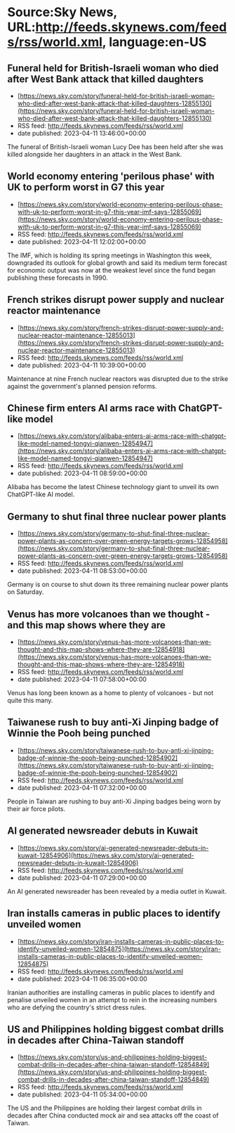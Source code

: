 # Source:Sky News, URL:http://feeds.skynews.com/feeds/rss/world.xml, language:en-US

## Funeral held for British-Israeli woman who died after West Bank attack that killed daughters
 - [https://news.sky.com/story/funeral-held-for-british-israeli-woman-who-died-after-west-bank-attack-that-killed-daughters-12855130](https://news.sky.com/story/funeral-held-for-british-israeli-woman-who-died-after-west-bank-attack-that-killed-daughters-12855130)
 - RSS feed: http://feeds.skynews.com/feeds/rss/world.xml
 - date published: 2023-04-11 13:46:00+00:00

The funeral of British-Israeli woman Lucy Dee has been held after she was killed alongside her daughters in an attack in the West Bank.

## World economy entering 'perilous phase' with UK to perform worst in G7 this year
 - [https://news.sky.com/story/world-economy-entering-perilous-phase-with-uk-to-perform-worst-in-g7-this-year-imf-says-12855069](https://news.sky.com/story/world-economy-entering-perilous-phase-with-uk-to-perform-worst-in-g7-this-year-imf-says-12855069)
 - RSS feed: http://feeds.skynews.com/feeds/rss/world.xml
 - date published: 2023-04-11 12:02:00+00:00

The IMF, which is holding its spring meetings in Washington this week, downgraded its outlook for global growth and said its medium term forecast for economic output was now at the weakest level since the fund began publishing these forecasts in 1990.

## French strikes disrupt power supply and nuclear reactor maintenance
 - [https://news.sky.com/story/french-strikes-disrupt-power-supply-and-nuclear-reactor-maintenance-12855013](https://news.sky.com/story/french-strikes-disrupt-power-supply-and-nuclear-reactor-maintenance-12855013)
 - RSS feed: http://feeds.skynews.com/feeds/rss/world.xml
 - date published: 2023-04-11 10:39:00+00:00

Maintenance at nine French nuclear reactors was disrupted due to the strike against the government's planned pension reforms.

## Chinese firm enters AI arms race with ChatGPT-like model
 - [https://news.sky.com/story/alibaba-enters-ai-arms-race-with-chatgpt-like-model-named-tongyi-qianwen-12854947](https://news.sky.com/story/alibaba-enters-ai-arms-race-with-chatgpt-like-model-named-tongyi-qianwen-12854947)
 - RSS feed: http://feeds.skynews.com/feeds/rss/world.xml
 - date published: 2023-04-11 08:59:00+00:00

Alibaba has become the latest Chinese technology giant to unveil its own ChatGPT-like AI model.

## Germany to shut final three nuclear power plants
 - [https://news.sky.com/story/germany-to-shut-final-three-nuclear-power-plants-as-concern-over-green-energy-targets-grows-12854958](https://news.sky.com/story/germany-to-shut-final-three-nuclear-power-plants-as-concern-over-green-energy-targets-grows-12854958)
 - RSS feed: http://feeds.skynews.com/feeds/rss/world.xml
 - date published: 2023-04-11 08:53:00+00:00

Germany is on course to shut down its three remaining nuclear power plants on Saturday.

## Venus has more volcanoes than we thought - and this map shows where they are
 - [https://news.sky.com/story/venus-has-more-volcanoes-than-we-thought-and-this-map-shows-where-they-are-12854918](https://news.sky.com/story/venus-has-more-volcanoes-than-we-thought-and-this-map-shows-where-they-are-12854918)
 - RSS feed: http://feeds.skynews.com/feeds/rss/world.xml
 - date published: 2023-04-11 07:58:00+00:00

Venus has long been known as a home to plenty of volcanoes - but not quite this many.

## Taiwanese rush to buy anti-Xi Jinping badge of Winnie the Pooh being punched
 - [https://news.sky.com/story/taiwanese-rush-to-buy-anti-xi-jinping-badge-of-winnie-the-pooh-being-punched-12854902](https://news.sky.com/story/taiwanese-rush-to-buy-anti-xi-jinping-badge-of-winnie-the-pooh-being-punched-12854902)
 - RSS feed: http://feeds.skynews.com/feeds/rss/world.xml
 - date published: 2023-04-11 07:32:00+00:00

People in Taiwan are rushing to buy anti-Xi Jinping badges being worn by their air force pilots.

## AI generated newsreader debuts in Kuwait
 - [https://news.sky.com/story/ai-generated-newsreader-debuts-in-kuwait-12854906](https://news.sky.com/story/ai-generated-newsreader-debuts-in-kuwait-12854906)
 - RSS feed: http://feeds.skynews.com/feeds/rss/world.xml
 - date published: 2023-04-11 07:29:00+00:00

An AI generated newsreader has been revealed by a media outlet in Kuwait.

## Iran installs cameras in public places to identify unveiled women
 - [https://news.sky.com/story/iran-installs-cameras-in-public-places-to-identify-unveiled-women-12854875](https://news.sky.com/story/iran-installs-cameras-in-public-places-to-identify-unveiled-women-12854875)
 - RSS feed: http://feeds.skynews.com/feeds/rss/world.xml
 - date published: 2023-04-11 06:35:00+00:00

Iranian authorities are installing cameras in public places to identify and penalise unveiled women in an attempt to rein in the increasing numbers who are defying the country's strict dress rules.

## US and Philippines holding biggest combat drills in decades after China-Taiwan standoff
 - [https://news.sky.com/story/us-and-philippines-holding-biggest-combat-drills-in-decades-after-china-taiwan-standoff-12854849](https://news.sky.com/story/us-and-philippines-holding-biggest-combat-drills-in-decades-after-china-taiwan-standoff-12854849)
 - RSS feed: http://feeds.skynews.com/feeds/rss/world.xml
 - date published: 2023-04-11 05:34:00+00:00

The US and the Philippines are holding their largest combat drills in decades after China conducted mock air and sea attacks off the coast of Taiwan.

